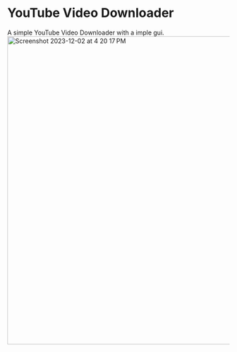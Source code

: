 # YouTube Video Downloader
 A simple YouTube Video Downloader with a imple gui.
<img width="699" alt="Screenshot 2023-12-02 at 4 20 17 PM" src="https://github.com/AjaXium/YouTube-Video-Downloader/assets/151751951/1d1e6641-416a-4a6f-8227-fe7592bd9d21">

